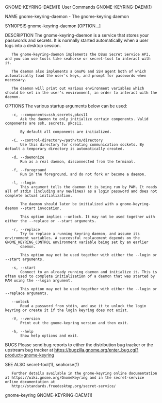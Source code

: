 GNOME-KEYRING-DAEM(1)                                                                        User Commands                                                                       GNOME-KEYRING-DAEM(1)

NAME
       gnome-keyring-daemon - The gnome-keyring daemon

SYNOPSIS
       gnome-keyring-daemon [OPTION...]

DESCRIPTION
       The gnome-keyring-daemon is a service that stores your passwords and secrets. It is normally started automatically when a user logs into a desktop session.

       The gnome-keyring-daemon implements the DBus Secret Service API, and you can use tools like seahorse or secret-tool to interact with it.

       The daemon also implements a GnuPG and SSH agent both of which automatically load the user's keys, and prompt for passwords when necessary.

       The daemon will print out various environment variables which should be set in the user's environment, in order to interact with the daemon.

OPTIONS
       The various startup arguments below can be used:

       -c, --components=ssh,secrets,pkcs11
           Ask the daemon to only initialize certain components. Valid components are ssh, secrets, pkcs11.

           By default all components are initialized.

       -C, --control-directory=/path/to/directory
           Use this directory for creating communication sockets. By default a temporary directory is automatically created.

       -d, --daemonize
           Run as a real daemon, disconnected from the terminal.

       -f, --foreground
           Run in the foreground, and do not fork or become a daemon.

       -l, --login
           This argument tells the daemon it is being run by PAM. It reads all of stdin (including any newlines) as a login password and does not complete actual initialization.

           The daemon should later be initialized with a gnome-keyring-daemon --start invocation.

           This option implies --unlock. It may not be used together with either the --replace or --start arguments.

       -r, --replace
           Try to replace a running keyring daemon, and assume its environment variables. A successful replacement depends on the GNOME_KEYRING_CONTROL environment variable being set by an earlier
           daemon.

           This option may not be used together with either the --login or --start arguments.

       -s, --start
           Connect to an already running daemon and initialize it. This is often used to complete initialization of a daemon that was started by PAM using the --login argument.

           This option may not be used together with either the --login or --replace arguments.

       --unlock
           Read a password from stdin, and use it to unlock the login keyring or create it if the login keyring does not exist.

       -V, --version
           Print out the gnome-keyring version and then exit.

       -h, --help
           Show help options and exit.

BUGS
       Please send bug reports to either the distribution bug tracker or the upstream bug tracker at https://bugzilla.gnome.org/enter_bug.cgi?product=gnome-keyring

SEE ALSO
       secret-tool(1), seahorse(1)

       Further details available in the gnome-keyring online documentation at https://wiki.gnome.org/GnomeKeyring and in the secret-service online documentation at
       http://standards.freedesktop.org/secret-service/

gnome-keyring                                                                                                                                                                    GNOME-KEYRING-DAEM(1)
